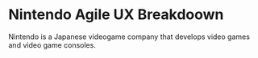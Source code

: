 # Nintendo Agile UX Breakdoown

Nintendo is a Japanese videogame company that develops video games and video game consoles.